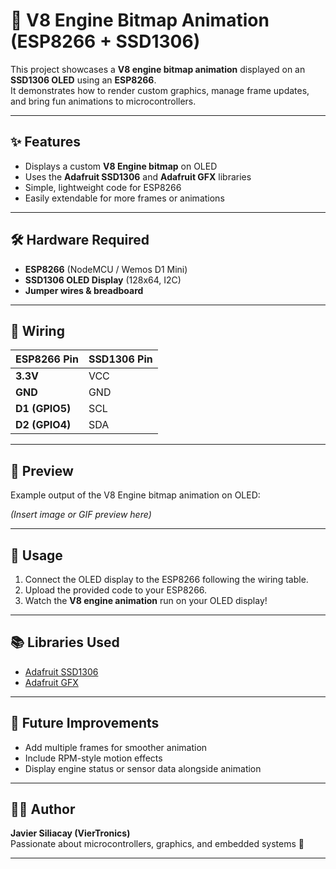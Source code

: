 # 🚗 V8 Engine Bitmap Animation (ESP8266 + SSD1306)

This project showcases a **V8 engine bitmap animation** displayed on an **SSD1306 OLED** using an **ESP8266**.  
It demonstrates how to render custom graphics, manage frame updates, and bring fun animations to microcontrollers.

---

## ✨ Features
- Displays a custom **V8 Engine bitmap** on OLED  
- Uses the **Adafruit SSD1306** and **Adafruit GFX** libraries  
- Simple, lightweight code for ESP8266  
- Easily extendable for more frames or animations  

---

## 🛠️ Hardware Required
- **ESP8266** (NodeMCU / Wemos D1 Mini)  
- **SSD1306 OLED Display** (128x64, I2C)  
- **Jumper wires & breadboard**  

---

## 🔌 Wiring

| ESP8266 Pin | SSD1306 Pin |
|-------------|-------------|
| **3.3V**    | VCC         |
| **GND**     | GND         |
| **D1 (GPIO5)** | SCL      |
| **D2 (GPIO4)** | SDA      |

---

## 📸 Preview
Example output of the V8 Engine bitmap animation on OLED:  

*(Insert image or GIF preview here)*  

---

## 🚀 Usage
1. Connect the OLED display to the ESP8266 following the wiring table.  
2. Upload the provided code to your ESP8266.  
3. Watch the **V8 engine animation** run on your OLED display!  

---

## 📚 Libraries Used
- [Adafruit SSD1306](https://github.com/adafruit/Adafruit_SSD1306)  
- [Adafruit GFX](https://github.com/adafruit/Adafruit-GFX-Library)  

---

## 🧩 Future Improvements
- Add multiple frames for smoother animation  
- Include RPM-style motion effects  
- Display engine status or sensor data alongside animation  

---

## 👨‍💻 Author
**Javier Siliacay (VierTronics)**  
Passionate about microcontrollers, graphics, and embedded systems 🚀  

---
